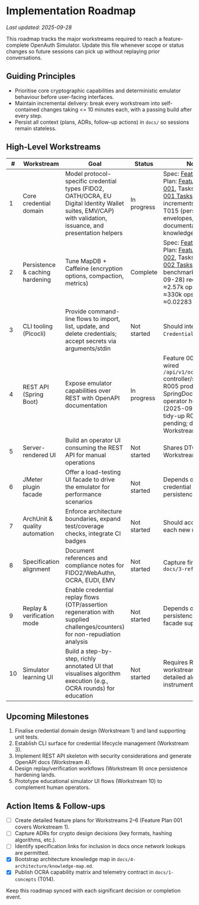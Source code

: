 # Implementation Roadmap

_Last updated: 2025-09-28_

This roadmap tracks the major workstreams required to reach a feature-complete OpenAuth Simulator. Update this file whenever scope or status changes so future sessions can pick up without replaying prior conversations.

## Guiding Principles

- Prioritise core cryptographic capabilities and deterministic emulator behaviour before user-facing interfaces.
- Maintain incremental delivery: break every workstream into self-contained changes taking &lt;= 10 minutes each, with a passing build after every step.
- Persist all context (plans, ADRs, follow-up actions) in `docs/` so sessions remain stateless.

## High-Level Workstreams

| # | Workstream | Goal | Status | Notes |
|---|------------|------|--------|-------|
| 1 | Core credential domain | Model protocol-specific credential types (FIDO2, OATH/OCRA, EU Digital Identity Wallet suites, EMV/CAP) with validation, issuance, and presentation helpers | In progress | Spec: [Feature 001](specs/feature-001-core-credential-domain.md), Plan: [Feature Plan 001](feature-plan-001-core-domain.md), Tasks: [Feature 001 Tasks](tasks/feature-001-core-credential-domain.md); Recent increments: T011–T015 (persistence envelopes, telemetry, documentation, knowledge map) |
| 2 | Persistence & caching hardening | Tune MapDB + Caffeine (encryption options, compaction, metrics) | Complete | Spec: [Feature 002](specs/feature-002-persistence-hardening.md), Plan: [Feature Plan 002](feature-plan-002-persistence-hardening.md), Tasks: [Feature 002 Tasks](tasks/feature-002-persistence-hardening.md); Final benchmarks (2025-09-28) record writes ≈2.57k ops/s, reads ≈330k ops/s, P99 ≈0.02283 ms |
| 3 | CLI tooling (Picocli) | Provide command-line flows to import, list, update, and delete credentials; accept secrets via arguments/stdin | Not started | Should integrate with `CredentialStore` API |
| 4 | REST API (Spring Boot) | Expose emulator capabilities over REST with OpenAPI documentation | In progress | Feature 003 R004 wired `/api/v1/ocra/evaluate` controller/service and R005 produced SpringDoc contract + operator how-to (2025-09-28); final tidy-up R006 pending; depends on Workstreams 1 & 2 |
| 5 | Server-rendered UI | Build an operator UI consuming the REST API for manual operations | Not started | Shares DTOs with Workstream 4 |
| 6 | JMeter plugin facade | Offer a load-testing UI facade to drive the emulator for performance scenarios | Not started | Depends on core credential APIs and persistence |
| 7 | ArchUnit & quality automation | Enforce architecture boundaries, expand test/coverage checks, integrate CI badges | Not started | Should accompany each new module |
| 8 | Specification alignment | Document references and compliance notes for FIDO2/WebAuthn, OCRA, EUDI, EMV | Not started | Capture findings in `docs/3-reference` |
| 9 | Replay & verification mode | Enable credential replay flows (OTP/assertion regeneration with supplied challenges/counters) for non-repudiation analysis | Not started | Depends on persistence hooks and facade support |
| 10 | Simulator learning UI | Build a step-by-step, richly annotated UI that visualises algorithm execution (e.g., OCRA rounds) for education | Not started | Requires REST/UI workstreams and detailed algorithm instrumentation |

## Upcoming Milestones

1. Finalise credential domain design (Workstream 1) and land supporting unit tests.
2. Establish CLI surface for credential lifecycle management (Workstream 3).
3. Implement REST API skeleton with security considerations and generate OpenAPI docs (Workstream 4).
4. Design replay/verification workflows (Workstream 9) once persistence hardening lands.
5. Prototype educational simulator UI flows (Workstream 10) to complement human operators.

## Action Items & Follow-ups

- [ ] Create detailed feature plans for Workstreams 2–6 (Feature Plan 001 covers Workstream 1).
- [ ] Capture ADRs for crypto design decisions (key formats, hashing algorithms, etc.).
- [ ] Identify specification links for inclusion in docs once network lookups are permitted.
- [x] Bootstrap architecture knowledge map in `docs/4-architecture/knowledge-map.md`.
- [x] Publish OCRA capability matrix and telemetry contract in `docs/1-concepts` (T014).

Keep this roadmap synced with each significant decision or completion event.
